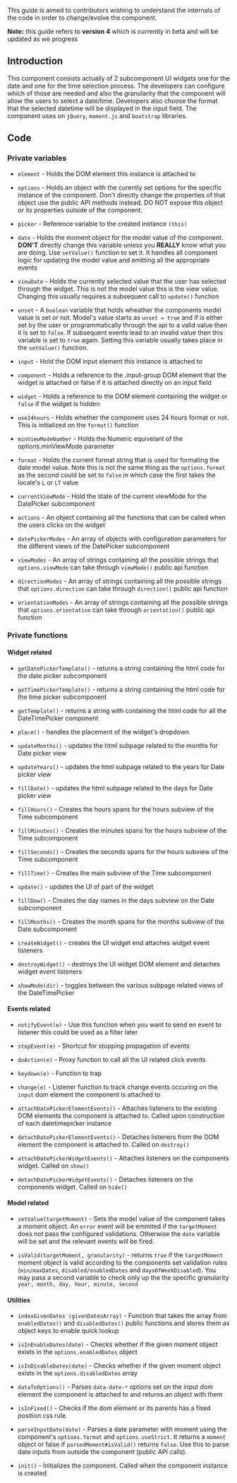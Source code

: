 This guide is aimed to contributors wishing to understand the internals of the code in order to change/evolve the
component.

**Note:** this guide refers to **version 4** which is currently in beta and will be updated as we progress

## Introduction

This component consists actually of 2 subcomponent UI widgets one for the date and one for the time selection process.
The developers can configure which of those are needed and also the granularity that the component will allow the users
to select a date/time. Developers also choose the format that the selected datetime will be displayed in the input
field.
The component uses on `jQuery`, `moment.js` and `bootstrap` libraries.

## Code

### Private variables

* `element` - Holds the DOM element this instance is attached to

* `options` - Holds an object with the curently set options for the specific instance of the component. Don't directly
  change the properties of that object use the public API methods instead. DO NOT expose this object or its properties
  outside of the component.

* `picker` - Reference variable to the created instance `(this)`

* `date` - Holds the moment object for the model value of the component. **DON'T** directly change this variable unless
  you **REALLY** know what you are doing. Use `setValue()` function to set it. It handles all component logic for
  updating the model value and emitting all the appropriate events

* `viewDate` - Holds the currently selected value that the user has selected through the widget. This is not the model
  value this is the view value. Changing this usually requires a subsequent call to `update()` function

* `unset` - A `boolean` variable that holds wheather the components model value is set or not. Model's value starts
  as `unset = true` and if is either set by the user or programmatically through the api to a valid value then it is set
  to `false`. If subsequent events lead to an invalid value then this variable is set to `true` again. Setting this
  variable usually takes place in the `setValue()` function.

* `input` - Hold the DOM input element this instance is attached to

* `component` - Holds a reference to the .input-group DOM element that the widget is attached or false if it is attached
  directly on an input field

* `widget` - Holds a reference to the DOM element containing the widget or `false` if the widget is hidden

* `use24hours` - Holds whether the component uses 24 hours format or not. This is initialized on the `format()` function

* `minViewModeNumber` - Holds the Numeric equivelant of the options.minViewMode parameter

* `format` - Holds the current format string that is used for formating the date model value. Note this is not the same
  thing as the `options.format` as the second could be set to `false` in which case the first takes the locale's `L`
  or `LT` value

* `currentViewMode` - Hold the state of the current viewMode for the DatePicker subcomponent

* `actions` - An object containing all the functions that can be called when the users clicks on the widget

* `datePickerModes` - An array of objects with configuration parameters for the different views of the DatePicker
  subcomponent

* `viewModes` - An array of strings containing all the possible strings that `options.viewMode` can take
  through `viewMode()` public api function

* `directionModes` - An array of strings containing all the possible strings that `options.direction` can take
  through `direction()` public api function

* `orientationModes` - An array of strings containing all the possible strings that `options.orientation` can take
  through `orientation()` public api function

### Private functions

#### Widget related

* `getDatePickerTemplate()` - returns a string containing the html code for the date picker subcomponent

* `getTimePickerTemplate()` - returns a string containing the html code for the time picker subcomponent

* `getTemplate()` - returns a string with containing the html code for all the DateTimePicker component

* `place()` - handles the placement of the widget's dropdown

* `updateMonths()` - updates the html subpage related to the months for Date picker view

* `updateYears()` - updates the html subpage related to the years for Date picker view

* `fillDate()` - updates the html subpage related to the days for Date picker view

* `fillHours()` - Creates the hours spans for the hours subview of the Time subcomponent

* `fillMinutes()` - Creates the minutes spans for the hours subview of the Time subcomponent

* `fillSeconds()` - Creates the seconds spans for the hours subview of the Time subcomponent

* `fillTime()` - Creates the main subview of the Time subcomponent

* `update()` - updates the UI of part of the widget

* `fillDow()` - Creates the day names in the days subview on the Date subcomponent

* `fillMonths()` - Creates the month spans for the months subview of the Date subcomponent

* `createWidget()` - creates the UI widget end attaches widget event listeners

* `destroyWidget()` - destroys the UI widget DOM element and detaches widget event listeners

* `showMode(dir)` - toggles between the various subpage related views of the DateTimePicker

#### Events related

* `notifyEvent(e)` - Use this function when you want to send en event to listener this could be used as a filter later

* `stopEvent(e)` - Shortcut for stopping propagation of events

* `doAction(e)` - Proxy function to call all the UI related click events

* `keydown(e)` - Function to trap

* `change(e)` - Listener function to track change events occuring on the `input` dom element the component is attached
  to

* `attachDatePickerElementEvents()` - Attaches listeners to the existing DOM elements the component is attached to.
  Called upon construction of each datetimepicker instance

* `detachDatePickerElementEvents()` - Detaches listeners from the DOM element the component is attached to. Called
  on `destroy()`

* `attachDatePickerWidgetEvents()` - Attaches listeners on the components widget. Called on `show()`

* `detachDatePickerWidgetEvents()` - Detaches listeners on the components widget. Called on `hide()`

#### Model related

* `setValue(targetMoment)` - Sets the model value of the component takes a moment object. An `error` event will be
  emmited if the `targetMoment` does not pass the configured validations. Otherwise the `date` variable will be set and
  the relevant events will be fired.

* `isValid(targetMoment, granularity)` - returns `true` if the `targetMoment` moment object is valid according to the
  components set validation rules (`min/maxDates`, `disabled/enabledDates` and `daysOfWeekDisabled`). You may pass a
  second variable to check only up the the specific granularity `year, month, day, hour, minute, second`

#### Utilities

* `indexGivenDates (givenDatesArray)` - Function that takes the array from `enabledDates()` and `disabledDates()` public
  functions and stores them as object keys to enable quick lookup

* `isInEnableDates(date)` - Checks whether if the given moment object exists in the `options.enabledDates` object

* `isInDisableDates(date)` - Checks whether if the given moment object exists in the `options.disabledDates` array

* `dataToOptions()` - Parses `data-date-*` options set on the input dom element the component is attached to and returns
  an object with them

* `isInFixed()` - Checks if the dom element or its parents has a fixed position css rule.

* `parseInputDate(date)` - Parses a date parameter with moment using the component's `options.format`
  and `options.useStrict`. It returns a `moment` object or false if `parsedMoment#isValid()` returns `false`. Use this
  to parse date inputs from outside the component (public API calls).

* `init()` - Initializes the component. Called when the component instance is created
